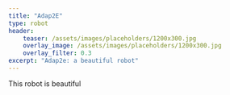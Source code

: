```yaml
---
title: "Adap2E"
type: robot
header:
    teaser: /assets/images/placeholders/1200x300.jpg
    overlay_image: /assets/images/placeholders/1200x300.jpg
    overlay_filter: 0.3
excerpt: "Adap2e: a beautiful robot"
---
```


This robot is beautiful

